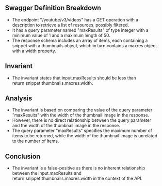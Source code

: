 ## Swagger Definition Breakdown
- The endpoint "/youtube/v3/videos" has a GET operation with a description to retrieve a list of resources, possibly filtered.
- It has a query parameter named "maxResults" of type integer with a minimum value of 1 and a maximum length of 50.
- The response schema includes an array of items, each containing a snippet with a thumbnails object, which in turn contains a maxres object with a width property.

## Invariant
- The invariant states that input.maxResults should be less than return.snippet.thumbnails.maxres.width.

## Analysis
- The invariant is based on comparing the value of the query parameter "maxResults" with the width of the thumbnail image in the response.
- However, there is no direct relationship between the query parameter and the width of the thumbnail image in the response.
- The query parameter "maxResults" specifies the maximum number of items to be returned, while the width of the thumbnail image is unrelated to the number of items.

## Conclusion
- The invariant is a false-positive as there is no inherent relationship between the input.maxResults and return.snippet.thumbnails.maxres.width in the context of the API.
